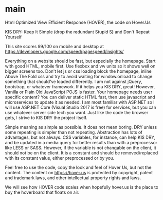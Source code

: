 # main
Html Optimized View Efficient Response (HOVER), the code on Hover.Us

KIS DRY: Keep It Simple (drop the redundant Stupid S) and Don't Repeat Yourself

This site scores 99/100 on mobile and desktop at https://developers.google.com/speed/pagespeed/insights/ 

Everything on a website should be fast, but especially the homepage. Start with good HTML, mobile first. Use flexbox and vw units so it shows well on bigger screens too. Don't let js or css loading block the homepage, inline Above The Fold css and try to avoid waiting for window.onload to change something that should've loaded differently. I am not against jQuery, bootstrap, or whatever framework. If it helps you KIS DRY, great! However, Vanilla or Plain Old JavaScript POJS is faster. Your homepage needs user specific content? You can deliver static HTML fast, then use javascript and microservices to update it as needed. I am most familiar with ASP.NET so I will use ASP.NET Core (Visual Studio 2017 is free) for services, but you can use whatever server side tech you want. Just like the code the browser gets, I strive to KIS DRY the project itself.

Simple meaning as simple as possible. It does not mean boring. DRY unless some repeating is simpler than not repeating. Abstraction has lots of advantages, but not always. CSS variables, for instance, can help KIS DRY, and be updated in a media query for better results than with a preprocessor like LESS or SASS. However, if the variable is not changable on the client, it should not be on the client. It is a constant and should be removed/replaced with its constant value, either preprocessed or by you. 

Feel free to use the code, copy the look and feel of Hover Us, but not the content. The content on https://hover.us is protected by copyright, patent and trademark laws, and other intellectual property rights and laws. 

We will see how HOVER code scales when hopefully hover.us is the place to buy the hoverboard that floats on air.
